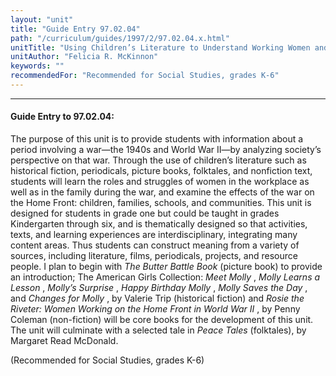 ```yaml
---
layout: "unit"
title: "Guide Entry 97.02.04"
path: "/curriculum/guides/1997/2/97.02.04.x.html"
unitTitle: "Using Children’s Literature to Understand Working Women and Children During World War II"
unitAuthor: "Felicia R. McKinnon"
keywords: ""
recommendedFor: "Recommended for Social Studies, grades K-6"
---
```

<body>
<hr/>
<h4>
Guide Entry to 97.02.04:
</h4>
The purpose of this unit is to provide students with information about a period involving a war—the 1940s and World War II—by analyzing society’s perspective on that war. Through the use of children’s literature such as historical fiction, periodicals, picture books, folktales, and nonfiction text, students will learn the roles and struggles of women in the workplace as well as in the family during the war, and examine the effects of the war on the Home Front: children, families, schools, and communities. This unit is designed for students in grade one but could be taught in grades Kindergarten through six, and is thematically designed so that activities, texts, and learning experiences are interdisciplinary, integrating many content areas. Thus students can construct meaning from a variety of sources, including literature, films, periodicals, projects, and resource people. I plan to begin with
<i>
The Butter Battle Book
</i>
(picture book) to provide an introduction; The American Girls Collection:
<i>
Meet Molly
</i>
,
<i>
Molly Learns a Lesson
</i>
,
<i>
Molly’s Surprise
</i>
,
<i>
Happy Birthday Molly
</i>
,
<i>
Molly Saves the Day
</i>
, and
<i>
Changes for Molly
</i>
, by Valerie Trip (historical fiction) and
<i>
Rosie the Riveter: Women Working on the Home Front in World War II
</i>
, by Penny Coleman (non-fiction) will be core books for the development of this unit. The unit will culminate with a selected tale in
<i>
Peace Tales
</i>
(folktales), by Margaret Read McDonald.
<p>
(Recommended for Social Studies, grades K-6)
</p>
</body>